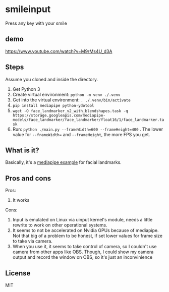 # smileinput

Press any key with your smile

## demo

https://www.youtube.com/watch?v=M9rMs4U_d3A

## Steps

Assume you cloned and inside the directory.

1. Get Python 3
2. Create virtual environment: `python -m venv ./.venv`
3. Get into the virtual environment: `. ./.venv/bin/activate`
4. `pip install mediapipe python-ydotool`
5. `wget -O face_landmarker_v2_with_blendshapes.task -q https://storage.googleapis.com/mediapipe-models/face_landmarker/face_landmarker/float16/1/face_landmarker.task`
6. Run: `python ./main.py --frameWidth=600 --frameHeight=400` . The lower value for `--frameWidth=` and `--frameHeight`, the more FPS you get.

## What is it?

Basically, it's a [mediapipe example](https://github.com/google-ai-edge/mediapipe-samples/blob/main/examples/face_landmarker/raspberry_pi/detect.py) for facial landmarks.

## Pros and cons

Pros:
1. It works

Cons:
1. Input is emulated on Linux via uinput kernel's module, needs a little rewrite to work on other operational systems.
2. It seems to not be accelerated on Nvidia GPUs because of mediapipe. Not that big of a problem to be honest, if set lower values for frame size to take via camera.
3. When you use it, it seems to take control of camera, so I couldn't use camera from other apps like OBS. Though, I could show my camera output and record the window on OBS, so it's just an inconvinience

## License

MIT
